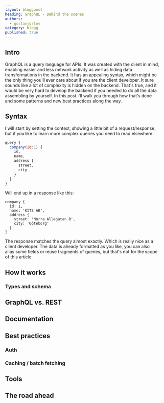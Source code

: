 ```yaml
---
layout: bloggpost
heading: GraphQL - Behind the scenes
authors:
  - gustavjorlov
category: blogg
published: true
---
```


## Intro

GraphQL is a query language for APIs. It was created with the client in mind, enabling easier and less network activity as well as hiding data transformations in the backend. It has an appealing syntax, which might be the only thing you'll ever care about if you are the client developer. It sure sounds like a lot of complexity is hidden on the backend. That's true, and it would be very hard to develop the backend if you needed to do all the data assembling by yourself. In this post I'll walk you through how that's done and some patterns and new best practices along the way.

<!--more-->

## Syntax

I will start by setting the context, showing a little bit of a request/response, but if you like to learn more complex queries you need to read elsewhere.

~~~ javascript
query {
  company(id:1) {
    id,
    name,
    address {
      street,
      city
    }
  }
}
~~~
Will end up in a response like this:
~~~
company {
  id: 1,
  name: 'KITS AB',
  address {
    street: 'Norra Allegatan 8',
    city: 'Göteborg'
  }
}
~~~
The response matches the query almost exactly. Which is really nice as a client developer. The data is already formatted as you like, you can also alias some fields or reuse fragments of queries, but that's not for the scope of this article.

## How it works

### Types and schema

## GraphQL vs. REST

## Documentation

## Best practices

### Auth
### Caching / batch fetching

## Tools

## The road ahead